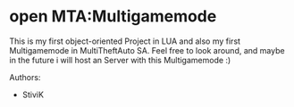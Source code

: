 open MTA:Multigamemode
================

This is my first object-oriented Project in LUA and also my first Multigamemode in MultiTheftAuto SA.
Feel free to look around, and maybe in the future i will host an Server with this Multigamemode :) 

Authors:
- StiviK
